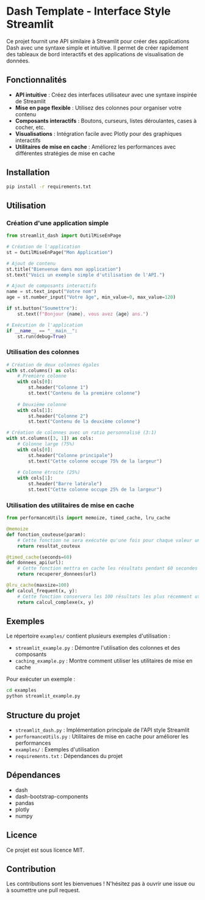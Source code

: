 # Dash Template - Interface Style Streamlit

Ce projet fournit une API similaire à Streamlit pour créer des applications Dash avec une syntaxe simple et intuitive. Il permet de créer rapidement des tableaux de bord interactifs et des applications de visualisation de données.

## Fonctionnalités

- **API intuitive** : Créez des interfaces utilisateur avec une syntaxe inspirée de Streamlit
- **Mise en page flexible** : Utilisez des colonnes pour organiser votre contenu
- **Composants interactifs** : Boutons, curseurs, listes déroulantes, cases à cocher, etc.
- **Visualisations** : Intégration facile avec Plotly pour des graphiques interactifs
- **Utilitaires de mise en cache** : Améliorez les performances avec différentes stratégies de mise en cache

## Installation

```bash
pip install -r requirements.txt
```

## Utilisation

### Création d'une application simple

```python
from streamlit_dash import OutilMiseEnPage

# Création de l'application
st = OutilMiseEnPage("Mon Application")

# Ajout de contenu
st.title("Bienvenue dans mon application")
st.text("Voici un exemple simple d'utilisation de l'API.")

# Ajout de composants interactifs
name = st.text_input("Votre nom")
age = st.number_input("Votre âge", min_value=0, max_value=120)

if st.button("Soumettre"):
    st.text(f"Bonjour {name}, vous avez {age} ans.")

# Exécution de l'application
if __name__ == "__main__":
    st.run(debug=True)
```

### Utilisation des colonnes

```python
# Création de deux colonnes égales
with st.columns() as cols:
    # Première colonne
    with cols[0]:
        st.header("Colonne 1")
        st.text("Contenu de la première colonne")
    
    # Deuxième colonne
    with cols[1]:
        st.header("Colonne 2")
        st.text("Contenu de la deuxième colonne")

# Création de colonnes avec un ratio personnalisé (3:1)
with st.columns([3, 1]) as cols:
    # Colonne large (75%)
    with cols[0]:
        st.header("Colonne principale")
        st.text("Cette colonne occupe 75% de la largeur")
    
    # Colonne étroite (25%)
    with cols[1]:
        st.header("Barre latérale")
        st.text("Cette colonne occupe 25% de la largeur")
```

### Utilisation des utilitaires de mise en cache

```python
from performanceUtils import memoize, timed_cache, lru_cache

@memoize
def fonction_couteuse(param):
    # Cette fonction ne sera exécutée qu'une fois pour chaque valeur unique de param
    return resultat_couteux

@timed_cache(seconds=60)
def donnees_api(url):
    # Cette fonction mettra en cache les résultats pendant 60 secondes
    return recuperer_donnees(url)

@lru_cache(maxsize=100)
def calcul_frequent(x, y):
    # Cette fonction conservera les 100 résultats les plus récemment utilisés
    return calcul_complexe(x, y)
```

## Exemples

Le répertoire `examples/` contient plusieurs exemples d'utilisation :

- `streamlit_example.py` : Démontre l'utilisation des colonnes et des composants
- `caching_example.py` : Montre comment utiliser les utilitaires de mise en cache

Pour exécuter un exemple :

```bash
cd examples
python streamlit_example.py
```

## Structure du projet

- `streamlit_dash.py` : Implémentation principale de l'API style Streamlit
- `performanceUtils.py` : Utilitaires de mise en cache pour améliorer les performances
- `examples/` : Exemples d'utilisation
- `requirements.txt` : Dépendances du projet

## Dépendances

- dash
- dash-bootstrap-components
- pandas
- plotly
- numpy

## Licence

Ce projet est sous licence MIT.

## Contribution

Les contributions sont les bienvenues ! N'hésitez pas à ouvrir une issue ou à soumettre une pull request. 